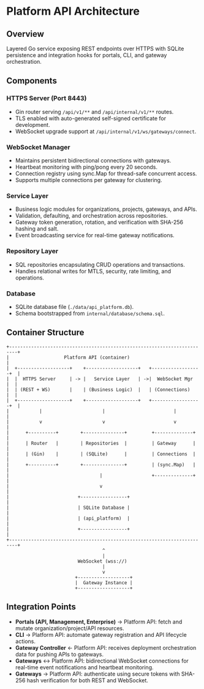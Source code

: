 # Platform API Architecture

## Overview

Layered Go service exposing REST endpoints over HTTPS with SQLite persistence and integration hooks for portals, CLI, and gateway orchestration.

## Components

### HTTPS Server (Port 8443)
- Gin router serving `/api/v1/**` and `/api/internal/v1/**` routes.
- TLS enabled with auto-generated self-signed certificate for development.
- WebSocket upgrade support at `/api/internal/v1/ws/gateways/connect`.

### WebSocket Manager
- Maintains persistent bidirectional connections with gateways.
- Heartbeat monitoring with ping/pong every 20 seconds.
- Connection registry using sync.Map for thread-safe concurrent access.
- Supports multiple connections per gateway for clustering.

### Service Layer
- Business logic modules for organizations, projects, gateways, and APIs.
- Validation, defaulting, and orchestration across repositories.
- Gateway token generation, rotation, and verification with SHA-256 hashing and salt.
- Event broadcasting service for real-time gateway notifications.

### Repository Layer
- SQL repositories encapsulating CRUD operations and transactions.
- Handles relational writes for MTLS, security, rate limiting, and operations.

### Database
- SQLite database file (`./data/api_platform.db`).
- Schema bootstrapped from `internal/database/schema.sql`.

## Container Structure

```
+-------------------------------------------------------------------------+
|                    Platform API (container)                             |
|  +-------------------+    +-------------------+   +------------------+  |
|  |  HTTPS Server     | -> |   Service Layer   | ->|  WebSocket Mgr   |  |
|  | (REST + WS)       |    | (Business Logic)  |   | (Connections)    |  |
|  +-------------------+    +-------------------+   +------------------+  |
|           |                      |                         |            |
|           v                      v                         v            |
|      +----------+        +---------------+         +--------------+     |
|      | Router   |        | Repositories  |         | Gateway      |     |
|      | (Gin)    |        | (SQLite)      |         | Connections  |     |
|      +----------+        +---------------+         | (sync.Map)   |     |
|                                 |                  +--------------+     |
|                                 v                                       |
|                         +-----------------+                             |
|                         | SQLite Database |                             |
|                         | (api_platform)  |                             |
|                         +-----------------+                             |
+-------------------------------------------------------------------------+
                                   ^
                                   |
                          WebSocket (wss://)
                                   |
                                   v
                         +-------------------+
                         |  Gateway Instance |
                         +-------------------+
```

## Integration Points

- **Portals (API, Management, Enterprise)** → Platform API: fetch and mutate organization/project/API resources.
- **CLI** → Platform API: automate gateway registration and API lifecycle actions.
- **Gateway Controller** ← Platform API: receives deployment orchestration data for pushing APIs to gateways.
- **Gateways** ↔ Platform API: bidirectional WebSocket connections for real-time event notifications and heartbeat monitoring.
- **Gateways** → Platform API: authenticate using secure tokens with SHA-256 hash verification for both REST and WebSocket.
